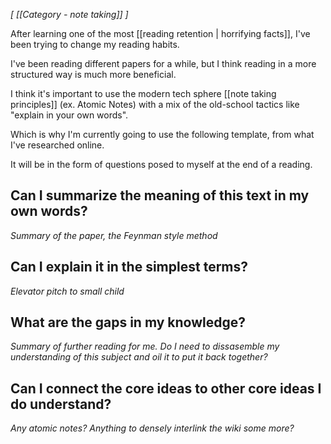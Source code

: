 *[ [[Category - note taking]] ]*

After learning one of the most [[reading retention | horrifying facts]], I've been trying to change my reading habits. 

I've been reading different papers for a while, but I think reading in a more structured way is much more beneficial. 

I think it's important to use the modern tech sphere [[note taking principles]] (ex. Atomic Notes) with a mix of the old-school tactics like "explain in your own words". 

Which is why I'm currently going to use the following template, from what I've researched online. 

It will be in the form of questions posed to myself at the end of a reading. 

## Can I summarize the meaning of this text in my own words?
*Summary of the paper, the Feynman style method*

## Can I explain it in the simplest terms?
*Elevator pitch to small child*

##  What are the gaps in my knowledge?
*Summary of further reading for me. Do I need to dissasemble my understanding of this subject and oil it to put it back together?*

## Can I connect the core ideas to other core ideas I do understand?
*Any atomic notes? Anything to densely interlink the wiki some more?*